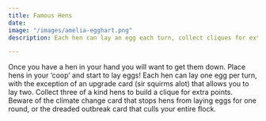```yaml
---
title: Famous Hens
date: 
image: "/images/amelia-egghart.png"
description: Each hen can lay an egg each turn, collect cliques for extra points

---
```

Once you have a hen in your hand you will want to get them down. Place hens in your ‘coop’ and start to lay eggs! Each hen can lay one egg per turn, with the exception of an upgrade card (sir squirms alot) that allows you to lay two. Collect three of a kind hens to build a clique for extra points. Beware of the climate change card that stops hens from laying eggs for one round, or the dreaded outbreak card that culls your entire flock. 